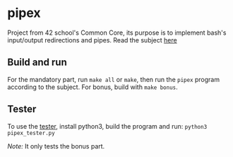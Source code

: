 # pipex

Project from 42 school's Common Core, its purpose is to implement bash's input/output redirections and pipes.
Read the subject [here](./docs/en.subject.pdf)

## Build and run

For the mandatory part, run `make all` or `make`, then run the `pipex` program according to the subject.
For bonus, build with `make bonus`.

## Tester

To use the [tester](./pipex_tester.py), install python3, build the program and run:
`python3 pipex_tester.py`

_Note:_ It only tests the bonus part.
